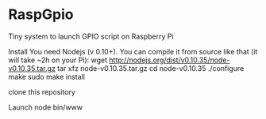 # RaspGpio
Tiny system to launch GPIO script on Raspberry Pi

Install
You need Nodejs (v 0.10+).
You can compile it from source like that (it will take ~2h on your Pi):
wget http://nodejs.org/dist/v0.10.35/node-v0.10.35.tar.gz
tar xfz node-v0.10.35.tar.gz
cd node-v0.10.35
./configure
make
sudo make install

clone this repository

Launch
node bin/www
